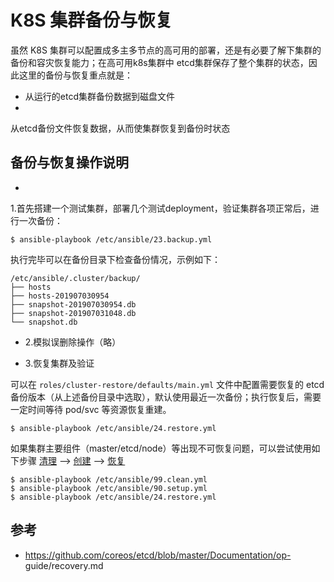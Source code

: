 # K8S 集群备份与恢复

虽然 K8S 集群可以配置成多主多节点的高可用的部署，还是有必要了解下集群的备份和容灾恢复能力；在高可用k8s集群中
etcd集群保存了整个集群的状态，因此这里的备份与恢复重点就是：

- 从运行的etcd集群备份数据到磁盘文件
-
从etcd备份文件恢复数据，从而使集群恢复到备份时状态

## 备份与恢复操作说明

-
1.首先搭建一个测试集群，部署几个测试deployment，验证集群各项正常后，进行一次备份：

```{.python .input}
$ ansible-playbook /etc/ansible/23.backup.yml
```

执行完毕可以在备份目录下检查备份情况，示例如下：

```{.python .input}
/etc/ansible/.cluster/backup/
├── hosts
├── hosts-201907030954
├── snapshot-201907030954.db
├── snapshot-201907031048.db
└── snapshot.db
```

- 2.模拟误删除操作（略）

- 3.恢复集群及验证

可以在 `roles/cluster-restore/defaults/main.yml`
文件中配置需要恢复的 etcd备份版本（从上述备份目录中选取），默认使用最近一次备份；执行恢复后，需要一定时间等待 pod/svc 等资源恢复重建。

```{.python .input}
$ ansible-playbook /etc/ansible/24.restore.yml
```

如果集群主要组件（master/etcd/node）等出现不可恢复问题，可以尝试使用如下步骤 [清理]() --> [创建]() --> [恢复]()

```{.python .input}
$ ansible-playbook /etc/ansible/99.clean.yml
$ ansible-playbook /etc/ansible/90.setup.yml
$ ansible-playbook /etc/ansible/24.restore.yml
```

## 参考

- https://github.com/coreos/etcd/blob/master/Documentation/op-
guide/recovery.md
